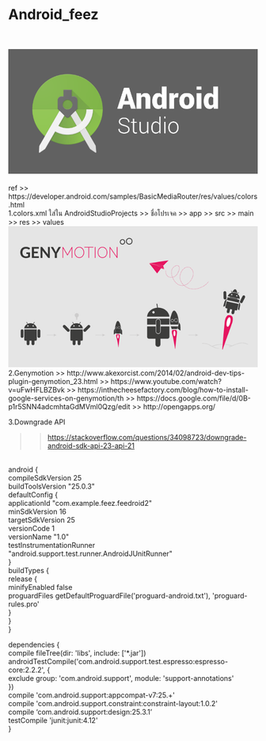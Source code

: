 # Android_feez
<br>
<br>
<img src=https://github.com/fythatthepce/Android_feez/blob/master/pictures/android-studio-logo.png />
<br>
<br>
ref >> https://developer.android.com/samples/BasicMediaRouter/res/values/colors.html<br>
1.colors.xml ใส่ใน AndroidStudioProjects >> ชื่อโปรเจค >> app >> src >> main >> res >> values
<br>
<img src=https://github.com/fythatthepce/Android_feez/blob/master/pictures/coverg_g-_2013_v2_2120x1192.png/>
<br>
2.Genymotion
>> http://www.akexorcist.com/2014/02/android-dev-tips-plugin-genymotion_23.html
>> https://www.youtube.com/watch?v=uFwHFLBZBvk
>> https://inthecheesefactory.com/blog/how-to-install-google-services-on-genymotion/th
>> https://docs.google.com/file/d/0B-p1r5SNN4adcmhtaGdMVml0Qzg/edit
>> http://opengapps.org/

3.Downgrade API
>> https://stackoverflow.com/questions/34098723/downgrade-android-sdk-api-23-api-21
<br>
android {<br>
    compileSdkVersion 25<br>
    buildToolsVersion "25.0.3"<br>
    defaultConfig {<br>
        applicationId "com.example.feez.feedroid2"<br>
        minSdkVersion 16<br>
        targetSdkVersion 25<br>
        versionCode 1<br>
        versionName "1.0"<br>
        testInstrumentationRunner "android.support.test.runner.AndroidJUnitRunner"<br>
    }<br>
    buildTypes {<br>
        release {<br>
            minifyEnabled false<br>
            proguardFiles getDefaultProguardFile('proguard-android.txt'), 'proguard-rules.pro'<br>
        }<br>
    }<br>
}<br>

dependencies {<br>
    compile fileTree(dir: 'libs', include: ['*.jar'])<br>
    androidTestCompile('com.android.support.test.espresso:espresso-core:2.2.2', {<br>
        exclude group: 'com.android.support', module: 'support-annotations'<br>
    })<br>
    compile 'com.android.support:appcompat-v7:25.+'<br>
    compile 'com.android.support.constraint:constraint-layout:1.0.2'<br>
    compile ‘com.android.support:design:25.3.1’<br>
    testCompile 'junit:junit:4.12'<br>
}<br>
